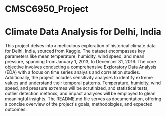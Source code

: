 # CMSC6950_Project

# Climate Data Analysis for Delhi, India

This project delves into a meticulous exploration of historical climate data for Delhi, India, sourced from Kaggle. The dataset encompasses key parameters like mean temperature, humidity, wind speed, and mean pressure, spanning from January 1, 2013, to December 31, 2016. The core objective involves conducting a comprehensive Exploratory Data Analysis (EDA) with a focus on time series analysis and correlation studies. Additionally, the project includes sensitivity analyses to identify extreme values and understand their temporal patterns. Temperature, humidity, wind speed, and pressure extremes will be scrutinized, and statistical tests, outlier detection methods, and impact analyses will be employed to glean meaningful insights. The README.md file serves as documentation, offering a concise overview of the project's goals, methodologies, and expected outcomes.
